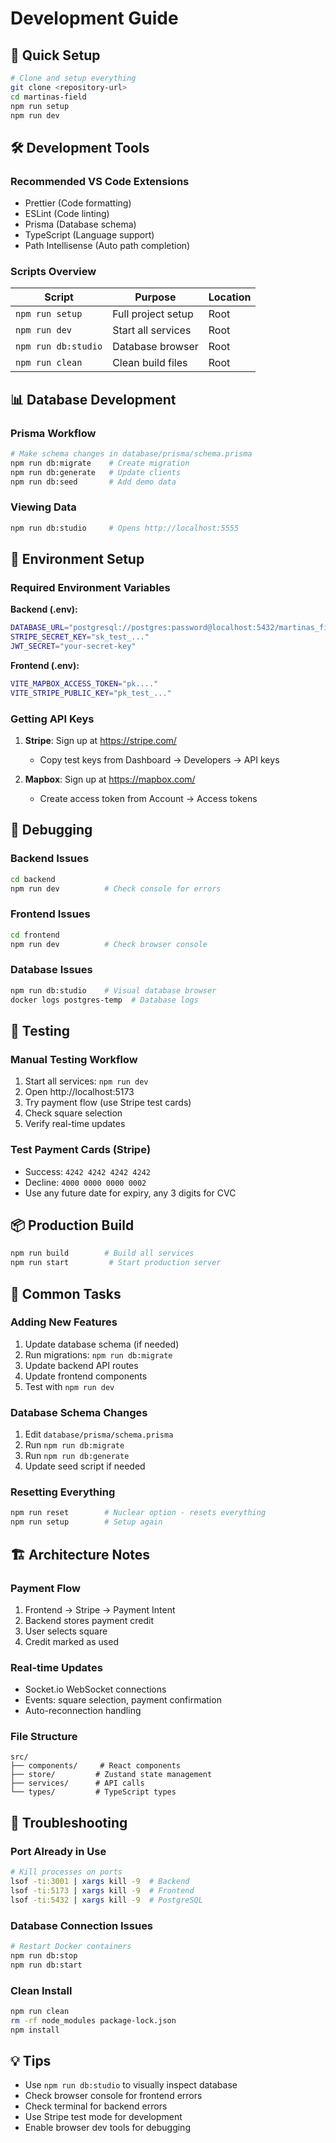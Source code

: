 # Development Guide

## 🚀 Quick Setup

```bash
# Clone and setup everything
git clone <repository-url>
cd martinas-field
npm run setup
npm run dev
```

## 🛠 Development Tools

### Recommended VS Code Extensions
- Prettier (Code formatting)
- ESLint (Code linting)
- Prisma (Database schema)
- TypeScript (Language support)
- Path Intellisense (Auto path completion)

### Scripts Overview

| Script | Purpose | Location |
|--------|---------|----------|
| `npm run setup` | Full project setup | Root |
| `npm run dev` | Start all services | Root |
| `npm run db:studio` | Database browser | Root |
| `npm run clean` | Clean build files | Root |

## 📊 Database Development

### Prisma Workflow
```bash
# Make schema changes in database/prisma/schema.prisma
npm run db:migrate    # Create migration
npm run db:generate   # Update clients
npm run db:seed       # Add demo data
```

### Viewing Data
```bash
npm run db:studio     # Opens http://localhost:5555
```

## 🔧 Environment Setup

### Required Environment Variables

**Backend (.env):**
```bash
DATABASE_URL="postgresql://postgres:password@localhost:5432/martinas_field"
STRIPE_SECRET_KEY="sk_test_..."
JWT_SECRET="your-secret-key"
```

**Frontend (.env):**
```bash
VITE_MAPBOX_ACCESS_TOKEN="pk...."
VITE_STRIPE_PUBLIC_KEY="pk_test_..."
```

### Getting API Keys

1. **Stripe**: Sign up at https://stripe.com/
   - Copy test keys from Dashboard → Developers → API keys
   
2. **Mapbox**: Sign up at https://mapbox.com/
   - Create access token from Account → Access tokens

## 🐛 Debugging

### Backend Issues
```bash
cd backend
npm run dev          # Check console for errors
```

### Frontend Issues
```bash
cd frontend
npm run dev          # Check browser console
```

### Database Issues
```bash
npm run db:studio    # Visual database browser
docker logs postgres-temp  # Database logs
```

## 🧪 Testing

### Manual Testing Workflow
1. Start all services: `npm run dev`
2. Open http://localhost:5173
3. Try payment flow (use Stripe test cards)
4. Check square selection
5. Verify real-time updates

### Test Payment Cards (Stripe)
- Success: `4242 4242 4242 4242`
- Decline: `4000 0000 0000 0002`
- Use any future date for expiry, any 3 digits for CVC

## 📦 Production Build

```bash
npm run build        # Build all services
npm run start         # Start production server
```

## 🔄 Common Tasks

### Adding New Features
1. Update database schema (if needed)
2. Run migrations: `npm run db:migrate`
3. Update backend API routes
4. Update frontend components
5. Test with `npm run dev`

### Database Schema Changes
1. Edit `database/prisma/schema.prisma`
2. Run `npm run db:migrate`
3. Run `npm run db:generate`
4. Update seed script if needed

### Resetting Everything
```bash
npm run reset        # Nuclear option - resets everything
npm run setup        # Setup again
```

## 🏗️ Architecture Notes

### Payment Flow
1. Frontend → Stripe → Payment Intent
2. Backend stores payment credit
3. User selects square
4. Credit marked as used

### Real-time Updates
- Socket.io WebSocket connections
- Events: square selection, payment confirmation
- Auto-reconnection handling

### File Structure
```
src/
├── components/     # React components
├── store/         # Zustand state management
├── services/      # API calls
└── types/         # TypeScript types
```

## 🚨 Troubleshooting

### Port Already in Use
```bash
# Kill processes on ports
lsof -ti:3001 | xargs kill -9  # Backend
lsof -ti:5173 | xargs kill -9  # Frontend
lsof -ti:5432 | xargs kill -9  # PostgreSQL
```

### Database Connection Issues
```bash
# Restart Docker containers
npm run db:stop
npm run db:start
```

### Clean Install
```bash
npm run clean
rm -rf node_modules package-lock.json
npm install
```

## 💡 Tips

- Use `npm run db:studio` to visually inspect database
- Check browser console for frontend errors
- Check terminal for backend errors
- Use Stripe test mode for development
- Enable browser dev tools for debugging